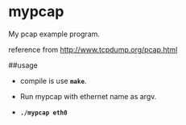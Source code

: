 # mypcap
My pcap example program.

reference from  http://www.tcpdump.org/pcap.html

##usage
* compile is use **`make`**.

* Run mypcap with ethernet name as argv. <br>
* **`./mypcap eth0`**
